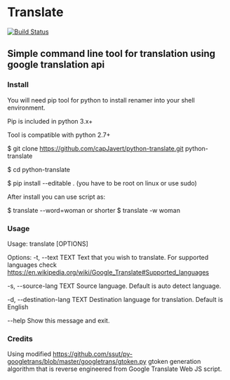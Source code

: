 # Translate
[![Build Status](https://travis-ci.org/capJavert/python-translate.svg?branch=master)](https://travis-ci.org/capJavert/python-translate)
## Simple command line tool for translation using google translation api
### Install
You will need pip tool for python to install renamer into your shell environment.

Pip is included in python 3.x+

Tool is compatible with python 2.7+

$ git clone https://github.com/capJavert/python-translate.git python-translate

$ cd python-translate

$ pip install --editable . (you have to be root on linux or use sudo)

After install you can use script as:

$ translate --word=woman or shorter $ translate -w woman
### Usage
Usage: translate [OPTIONS]

Options:
  -t, --text TEXT              Text that you wish to translate. 
                               For supported languages check https://en.wikipedia.org/wiki/Google_Translate#Supported_languages
                               
  -s, --source-lang TEXT       Source language. Default is auto detect language.
                               
  -d, --destination-lang TEXT  Destination language for translation. Default is English
                               
  --help                       Show this message and exit.

### Credits
Using modified https://github.com/ssut/py-googletrans/blob/master/googletrans/gtoken.py gtoken generation algorithm that is reverse engineered from Google Translate Web JS script.